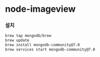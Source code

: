 # node-imageview

### 설치

```sh
brew tap mongodb/brew
brew update
brew install mongodb-community@7.0
brew services start mongodb-community@7.0
```
